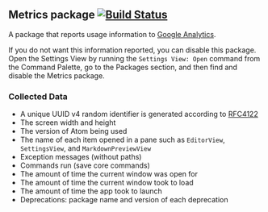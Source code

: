 ## Metrics package [![Build Status](https://travis-ci.org/atom/metrics.svg?branch=master)](https://travis-ci.org/atom/metrics)

A package that reports usage information to [Google Analytics][GA].

If you do not want this information reported, you can disable this package.
Open the Settings View by running the `Settings View: Open` command from the
Command Palette, go to the Packages section, and then find and disable the
Metrics package.

### Collected Data

* A unique UUID v4 random identifier is generated according to [RFC4122][RFC4122]
* The screen width and height
* The version of Atom being used
* The name of each item opened in a pane such as `EditorView`, `SettingsView`,
  and `MarkdownPreviewView`
* Exception messages (without paths)
* Commands run (save core commands)
* The amount of time the current window was open for
* The amount of time the current window took to load
* The amount of time the app took to launch
* Deprecations: package name and version of each deprecation

[GA]: http://www.google.com/analytics
[MAC]: http://en.wikipedia.org/wiki/MAC_address
[RFC4122]: http://www.ietf.org/rfc/rfc4122.txt
